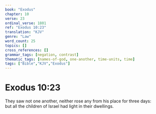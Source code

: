 ```yaml
---
book: "Exodus"
chapter: 10
verse: 23
ordinal_verse: 1801
ref: "Exodus 10:23"
translation: "KJV"
genre: "Law"
word_count: 25
topics: []
cross_references: []
grammar_tags: [negation, contrast]
thematic_tags: [names-of-god, one-another, time-units, time]
tags: ["Bible","KJV","Exodus"]
---
```


# Exodus 10:23

They saw not one another, neither rose any from his place for three days: but all the children of Israel had light in their dwellings.
